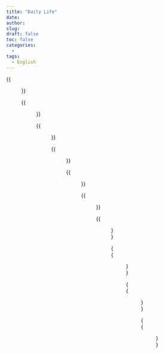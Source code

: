 ```yaml
---
title: "Daily Life"
date: 
author: 
slug: 
draft: false
toc: false
categories:
  - 
tags:
  - English
---
```


{{<figure src="https://scontent-msp1-1.xx.fbcdn.net/v/t1.6435-9/247230862_3101789156760054_4966137315911628347_n.jpg?_nc_cat=105&ccb=1-5&_nc_sid=0debeb&_nc_ohc=_xyQp7dy7CAAX8VQaZJ&_nc_ht=scontent-msp1-1.xx&oh=6662318114cf5b1558a95ff665de0384&oe=6199A894" 
          title="My takeaway from Physics">}}
  
  {{<figure src="https://scontent-msp1-1.xx.fbcdn.net/v/t1.6435-9/248093430_3101788363426800_7117941122763284600_n.jpg?_nc_cat=109&ccb=1-5&_nc_sid=0debeb&_nc_ohc=x7bFifItVl0AX-10DbY&_nc_oc=AQnQ22GCvSBLJkAdfhkgx_rbUl4Zkl-qz2i6W9GpULMJBcSuyokchtpNi_WO6InQCkA&_nc_ht=scontent-msp1-1.xx&oh=dcb2b99a7a037986e71de68ec1f39c3e&oe=619A4DA7" 
          title="Quantum Cryptography" caption="Explained by Professor Dirk Bouwmeester">}}
  
  {{<figure src="https://scontent-msp1-1.xx.fbcdn.net/v/t1.6435-9/248179803_3101789056760064_5780549566052054821_n.jpg?_nc_cat=110&ccb=1-5&_nc_sid=0debeb&_nc_ohc=XZJvfom7twoAX8fLatZ&_nc_ht=scontent-msp1-1.xx&oh=89e7931f1d99544deb7b18cf56c035c9&oe=619B802E">}}
  
  {{<figure src="https://scontent-msp1-1.xx.fbcdn.net/v/t1.6435-9/247576890_3101788806760089_3736854851734060865_n.jpg?_nc_cat=110&ccb=1-5&_nc_sid=0debeb&_nc_ohc=y_2yyfvn6aYAX8c3lb5&_nc_ht=scontent-msp1-1.xx&oh=46861cd19b195d3564923c68137acbc8&oe=619B565D" 
          title="When Biology meets Physics" caption="Biophysics course lectured by Professor Cyrus R. Safinya">}}
  
  {{<figure src="https://scontent-msp1-1.xx.fbcdn.net/v/t1.6435-9/246206174_3102405340031769_8072894983361361192_n.jpg?_nc_cat=108&ccb=1-5&_nc_sid=0debeb&_nc_ohc=Lczbz7XLHhEAX-mHOtW&_nc_ht=scontent-msp1-1.xx&oh=3d174fad26394aa59319ad37cfeeb865&oe=619A392D" 
          title="Dr.B: 'Explosion is the key!'">}}
  
  
  {{<figure src="https://scontent-msp1-1.xx.fbcdn.net/v/t1.6435-9/248023084_3101788500093453_2682143584547899523_n.jpg?_nc_cat=109&ccb=1-5&_nc_sid=0debeb&_nc_ohc=6-X4Lin_Zk0AX8g7XXw&_nc_ht=scontent-msp1-1.xx&oh=d62edba3fcc5fb93f4f4e65f293d737a&oe=619A2235" 
          title="Electromagnetism" caption="My comrades in Physics: Rio Shiihara and Blake Haist">}}
  
  
  {{<figure src="https://scontent-msp1-1.xx.fbcdn.net/v/t1.6435-9/247133901_3101789420093361_3993320355083152310_n.jpg?_nc_cat=101&ccb=1-5&_nc_sid=0debeb&_nc_ohc=T93y9Ci8FWwAX8wgYQy&_nc_ht=scontent-msp1-1.xx&oh=dd7a4e6511cb7448449bae1396cd5266&oe=619B12FD" 
          title="Lab routine at 9pm">}}
  
 
  
  {{<figure src="https://scontent-msp1-1.xx.fbcdn.net/v/t1.6435-9/247172840_3101788730093430_4260367523363797830_n.jpg?_nc_cat=101&ccb=1-5&_nc_sid=0debeb&_nc_ohc=mhHHrS5hLY4AX_VKQea&_nc_ht=scontent-msp1-1.xx&oh=cc42b0fe49e539b9961b4d6b101093b4&oe=61984B31" 
           title="First-time internship at SWFC, Shanghai" caption="Photo by my best friend Sam Cai (summer 2017)!">}}
  
  
  {{<figure src="https://scontent-msp1-1.xx.fbcdn.net/v/t1.6435-9/247885464_3101788616760108_7717451541449571177_n.jpg?_nc_cat=107&ccb=1-5&_nc_sid=0debeb&_nc_ohc=LLgwUuI47TsAX-Cbdll&_nc_ht=scontent-msp1-1.xx&oh=376e1bb5f7b774fe6d48dbdd939f99bf&oe=619964A0" 
           title="My Desk">}}
  
  
  
  {{<figure src="https://scontent-msp1-1.xx.fbcdn.net/v/t1.6435-9/248281712_3101807416758228_7051927986359361198_n.jpg?_nc_cat=104&ccb=1-5&_nc_sid=0debeb&_nc_ohc=hApqS5B1WTEAX-sl2ni&_nc_ht=scontent-msp1-1.xx&oh=b1b0aade2ed2d8d2afbf7a573f313b8c&oe=61988690" 
           title="Extra work at Finance Department, Mitsui Sumitomo Insurance" caption="My colleagues are checking an office desk, for future printers, that designed and assembled by myself.">}}
  
  
  
  
  
  
  
  
  

